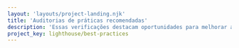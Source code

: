 ```yaml
---
layout: 'layouts/project-landing.njk'
title: 'Auditorias de práticas recomendadas'
description: 'Essas verificações destacam oportunidades para melhorar a qualidade geral do código da sua aplicação web.'
project_key: lighthouse/best-practices
---
```

